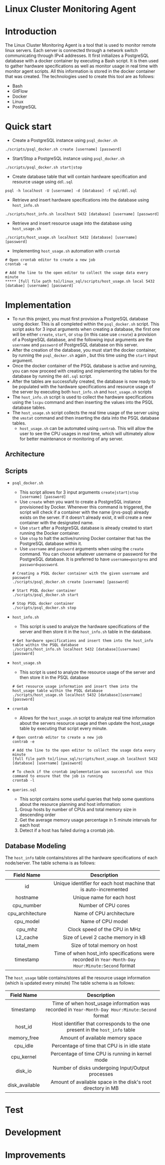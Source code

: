 # Linux Cluster Monitoring Agent
# Introduction
The Linux Cluster Monitoring Agent is a tool that is used to monitor
remote linux servers. Each server is connected through a network switch
communicating through IPv4 addresses. It first initializes a PostgreSQL
database with a docker container by executing a Bash script. It is then used
to gather hardware specifications as well as monitor usage in real time with 
monitor agent scripts. All this information is stored in the docker container
that was created. The technologies used to create this tool are as follows:

* Bash
* GitFlow
* Docker
* Linux
* PostgreSQL
# Quick start

* Create a PostgreSQL instance using `psql_docker.sh`

```
./scripts/psql_docker.sh create [username] [password]
```


* Start/Stop a PostgreSQL instance using `psql_docker.sh`

```
./scripts/psql_docker.sh start|stop
```

* Create database table that will contain hardware specification and resource usage using `ddl.sql`

```
psql -h localhost -U [username] -d [database] -f sql/ddl.sql
```

* Retrieve and insert hardware specifications into the database using `host_info.sh`

```
./scripts/host_info.sh localhost 5432 [database] [username] [password]
```

* Retrieve and insert resource usage into the database using `host_usage.sh`

```
./scripts/host_usage.sh localhost 5432 [database] [username] [password]
```

* Implementing `host_usage.sh` automation with `crontab`

```
# Open crontab editor to create a new job
crontab -e

# Add the line to the open editor to collect the usage data every minute
***** [full file path to]/linux_sql/scripts/host_usage.sh local 5432 [databae] [username] [password]
```

# Implementation
* To run this project, you must first provision a PostgreSQL database using docker. This is all
completed within the `psql_docker.sh` script. This script asks for 3 input arguments when creating a 
database, the first one will be either `create`, `start`, or `stop` (in this case use `create`) a 
provision of a PostgreSQL database, and the following input arguments are the `username` and `password`
of PostgreSQL database on this server.
* After the creation of the database, you must start the docker container, by running the `psql_docker.sh` again
, but this time using the `start` input argument.
* Once the docker container of the PSQL database is active and running, you can now proceed with creating and 
implementing the tables for the database by running the `ddl.sql` script.
* After the tables are successfully created, the database is now ready to be populated with the hardware 
specifications and resource usage of the server by executing both `host_info.sh` and `host_usage.sh` scripts
* The `host_info.sh` script is used to collect the hardware specifications using the `lscpu` command and then inserting
the values into the PSQL database tables. 
* The `host_usage.sh` script collects the real time usage of the server using the `vmstat` command and then inserting
the data into the PSQL database tables.
  * `host_usage.sh` can be automated using `contrab`. This will allow the user to see the CPU usages in real time, which
  will ultimately allow for better maintenance or monitoring of any server.

## Architecture

## Scripts
* `psql_docker.sh`
  * This script allows for 3 input arguments `create|start|stop [username] [password]`
  * Use `create` when you want to create a PostgreSQL instance provisioned by Docker. Whenever this command is triggered,
  the script will check if a container with the name (jrvs-psql) already exists on the server. If it doesn't already exist,
  it will create a new container with the designated name.
  * Use `start` after a PostgreSQL database is already created to start running the Docker container.
  * Use `stop` to halt the active/running Docker container that has the PostgreSQL database within it.
  * Use `username` and `password` arguments when using the `create` command. You can choose whatever username or password 
  for the PostgreSQL database. It is preferred to have `username=postgres` and `password=password`.
   ```
   # Creating a PSQL docker container with the given username and password
  ./scripts/psql_docker.sh create [username] [password]
  
  # Start PSQL docker container
  ./scripts/psql_docker.sh start
  
  # Stop PSQL docker container
  ./scripts/psql_docker.sh stop
   ```
  
* `host_info.sh`
  * This script is used to analyze the hardware specifications of the server and then store it in the `host_info.sh` table 
  in the database.
  ```
  # Get hardware specifications and insert them into the host_info table within the PSQL database
  ./scripts/host_info.sh localhost 5432 [database][username][password]
  ```

* `host_usage.sh`
  * This script is used to analyze the resource usage of the server and then store it in the PSQL database
  ```
  # Get resource usage information and insert them into the host_usage table within the PSQL database
  ./scripts/host_usage.sh localhost 5432 [database][username][password]
  ```
* `crontab`
  * Allows for the `host_usage.sh` script to analyze real time information about the servers resource
  usage and then update the host_usage table by executing that script every minute.
  ```
  # Open contrab editor to create a new job
  contrab -e

  # Add the line to the open editor to collect the usage data every minute
  [full file path to]/linux_sql/scripts/host_usage.sh localhost 5432 [database] [username] [password]

  # To check if the crontab implementation was successful use this command to ensure that the job is running
  crontab -l
  ```
* `queries.sql`
  * This script contains some useful queries that help some questions about the resource planning and host information: 
  1. Group hosts by number of CPUs and total memory size in descending order
  2. Get the average memory usage percentage in 5 minute intervals for each host
  3. Detect if a host has failed during a crontab job. 

    
## Database Modeling
The `host_info` table contains/stores all the hardware specifications of each node/server. The table schema is as 
follows:

| Field Name      |                          Description                                                            |
|:-----------:    |:--------------------------------------------------------:                                       |
|id               |Unique identifier for each host machine that is auto-incremented                                 |
|hostname         |Unique name for each host                                                                        |
|cpu_number       |Number of CPU cores                                                                              |
|cpu_architecture |Name of CPU architecture                                                                         |
|cpu_model        |Name of CPU model                                                                                |
|cpu_mhz          |Clock speed of the CPU in MHz                                                                    |
|L2_cache         |Size of Level 2 cache memory in kB                                                               |
|total_mem        |Size of total memory on host                                                                     |
|timestamp        |Time of when host_info specifications were recorded in `Year-Month-Day Hour:Minute:Second` format|

The `host_usage` table contains/stores all the resource usage information (which is updated every minute) 
The table schema is as follows:

| Field Name      |                          Description                                                            |
|:-----------:    |:--------------------------------------------------------:                                       |
|timestamp        |Time of when host_usage information was recorded in `Year-Month-Day Hour:Minute:Second` format|
|host_id          |Host identifier that corresponds to the one present in the `host_info` table                     |
|memory_free      |Amount of available memory space                                                                 |
|cpu_idle         |Percentage of time that CPU is in idle state                                                     |
|cpu_kernel       |Percentage of time CPU is running in kernel mode                                                 |
|disk_io          |Number of disks undergoing Input/Output processes                                                |
|disk_available   |Amount of available space in the disk's root directory in MB                                     |

# Test

# Development

# Improvements
